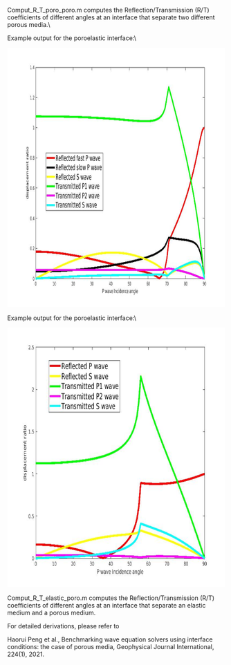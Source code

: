 Comput_R_T_poro_poro.m computes the Reflection/Transmission (R/T) coefficients of different angles at an interface that separate two different porous media.\

Example output for the poroelastic interface:\

<img src="https://github.com/penghaorui/RT_coefficients_porous_media/blob/main/poro_poro_interface.jpg" width="600" height="600" />


Example output for the poroelastic interface:\

<img src="https://github.com/penghaorui/RT_coefficients_porous_media/blob/main/elastic_poro_interface.jpg" width="600" height="600" />


Comput_R_T_elastic_poro.m computes the Reflection/Transmission (R/T) coefficients of different angles at an interface that separate an elastic medium and a porous medium.

For detailed derivations, please refer to 

Haorui Peng et al., Benchmarking wave equation solvers using interface conditions: the
case of porous media, Geophysical Journal International, 224(1), 2021.
